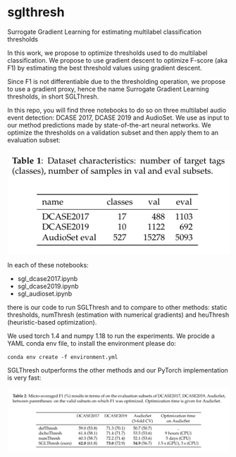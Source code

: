 # sglthresh
Surrogate Gradient Learning for estimating multilabel classification thresholds

In this work, we propose to optimize thresholds used to do multilabel classification. We propose to use gradient descent to optimize F-score (aka F1) by estimating the best threshold values using gradient descent. 

Since F1 is not differentiable due to the thresholding operation, we propose to use a gradient proxy, hence the name Surrogate Gradient Learning thresholds, in short SGLThresh.

In this repo, you will find three notebooks to do so on three multilabel audio event detection: DCASE 2017, DCASE 2019 and AudioSet. We use as input to our method predictions made by state-of-the-art neural networks. We optimize the thresholds on a validation subset and then apply them to an evaluation subset:

![datasets](/datasets.png)

In each of these notebooks:

* sgl_dcase2017.ipynb
* sgl_dcase2019.ipynb
* sgl_audioset.ipynb

there is our code to run SGLThresh and to compare to other methods: static thresholds, numThresh (estimation with numerical gradients) and heuThresh (heuristic-based optimization).

We used torch 1.4 and numpy 1.18 to run the experiments. We procide a YAML conda env file, to install the environment please do:

    conda env create -f environment.yml

SGLThresh outperforms the other methods and  our PyTorch implementation is very fast:

![results](/results.png)


